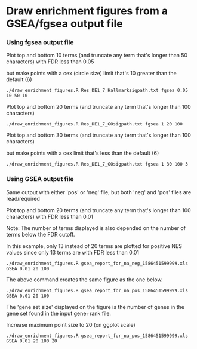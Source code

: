 # Draw enrichment figures from a GSEA/fgsea output file 



### Using fgsea output file


Plot top and bottom 10 terms (and truncate any term that's longer than 50 characters) with FDR less than 0.05

but make points with a cex (circle size) limit that's 10 greater than the default (6) 

```
./draw_enrichment_figures.R Res_DE1_7_Hallmarksigpath.txt fgsea 0.05 10 50 10 
```

Plot top and bottom 20 terms (and truncate any term that's longer than 100 characters)

```
./draw_enrichment_figures.R Res_DE1_7_GOsigpath.txt fgsea 1 20 100
```

Plot top and bottom 30 terms (and truncate any term that's longer than 100 characters)

but make points with a cex limit that's less than the default (6)

```
./draw_enrichment_figures.R Res_DE1_7_GOsigpath.txt fgsea 1 30 100 3
```


### Using GSEA output file


Same output with either 'pos' or 'neg' file, but both 'neg' and 'pos' files are read/required

Plot top and bottom 20 terms (and truncate any term that's longer than 100 characters) with FDR less than 0.01

Note: The number of terms displayed is also depended on the number of terms below the FDR cutoff.

In this example, only 13 instead of 20 terms are plotted for positive NES values since only 13 terms are with FDR less than 0.01 


```
./draw_enrichment_figures.R gsea_report_for_na_neg_1586451599999.xls GSEA 0.01 20 100
```

The above command creates the same figure as the one below.

```
./draw_enrichment_figures.R gsea_report_for_na_pos_1586451599999.xls GSEA 0.01 20 100
```
The 'gene set size' displayed on the figure is the number of genes in the gene set found in the input gene+rank file.

Increase maximum point size to 20 (on ggplot scale)

```
./draw_enrichment_figures.R gsea_report_for_na_pos_1586451599999.xls GSEA 0.01 20 100 20
```
